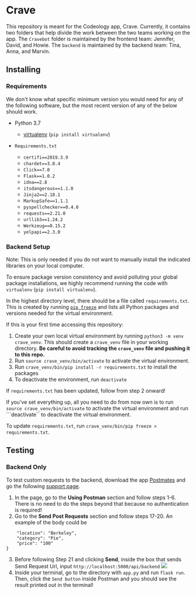 # Crave
This repository is meant for the Codeology app, Crave. Currently, it contains two folders that help divide the work between the two teams working on the app. The ```Cravebot``` folder is maintained by the frontend team: Jennifer, David, and Howie. The ```backend``` is maintained by the backend team: Tina, Anna, and Marvin. 

## Installing
### Requirements
We don't know what specific minimum version you would need for any of the following software, but the most recent version of any of the below should work.

* Python 3.7
	* [virtualenv](https://packaging.python.org/guides/installing-using-pip-and-virtualenv/) (```pip install virtualenv```)

* ```Requirements.txt```
	* ```certifi==2019.3.9```
	* ```chardet==3.0.4```
	* ```Click==7.0```
	* ```Flask==1.0.2```
	* ```idna==2.8```
	* ```itsdangerous==1.1.0```
	* ```Jinja2==2.10.1```
	* ```MarkupSafe==1.1.1```
	* ```pyspellchecker==0.4.0```
	* ```requests==2.21.0```
	* ```urllib3==1.24.2```
	* ```Werkzeug==0.15.2```
	* ```yelpapi==2.3.0```

### Backend Setup
Note: This is only needed if you do not want to manually install the indicated libraries on your local computer. 

To ensure package version consistency and avoid polluting your global package installations, we highly recommend running the code with ```virtualenv``` (```pip install virtualenv```).

In the highest directory level, there should be a file called ```requirements.txt```. This is created by running [```pip freeze```](https://pip.pypa.io/en/stable/reference/pip_freeze/) and lists all Python packages and versions needed for the virtual environment.

If this is your first time accessing this repository:

1. Create your own local virtual environment by running ```python3 -m venv crave_venv```. This should create a ```crave_venv``` file in your working directory. **Be careful to avoid tracking the ```crave_venv``` file and pushing it to this repo.**
2. Run ```source crave_venv/bin/activate``` to activate the virtual environment. 
3. Run ```crave_venv/bin/pip install -r requirements.txt``` to install the packages
4. To deactivate the environment, run ```deactivate```

If ```requirements.txt``` has been updated, follow from step 2 onward!

If you've set everything up, all you need to do from now own is to run ```source crave_venv/bin/activate``` to activate the virtual environment and run ```deactivate`` to deactivate the virtual environment.

To update ```requirements.txt```, run ```crave_venv/bin/pip freeze > requirements.txt```.

## Testing
### Backend Only
To test custom requests to the backend, download the app [Postmates](https://www.getpostman.com/downloads/) and go the following [support page](https://support.brightcove.com/use-postman-api-requests?fbclid=IwAR01Hh94iz6XgrVNO_O7PVi3jhqw4_i9vsJcUZEubVT0Ffa51sV3fHsv03I). 

1. In the page, go to the **Using Postman** section and follow steps 1-6. There is no need to do the steps beyond that because no authentication is required!
2. Go to the **Send Post Requests** section and follow steps 17-20. An example of the body could be 
```{
	"location": "Berkeley",
	"category": "Pie",
	"price": "100"
}
```
3. Before following Step 21 and clicking **Send**, inside the box that sends Send Request Url, input ```http://localhost:5000/api/backend```
![](https://i.imgur.com/UkgL2xP.png) 
4. Inside your terminal, go to the directory with ```app.py``` and run ```flask run```. Then, click the ```Send button``` inside Postman and you should see the result printed out in the terminal!
